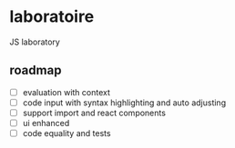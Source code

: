 # laboratoire

JS laboratory

## roadmap

- [ ] evaluation with context
- [ ] code input with syntax highlighting and auto adjusting
- [ ] support import and react components
- [ ] ui enhanced
- [ ] code equality and tests
